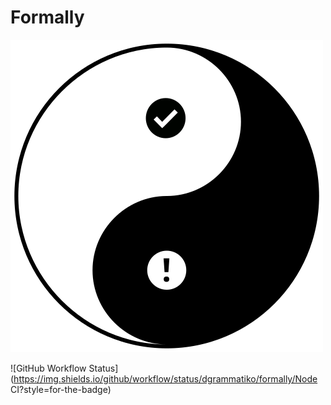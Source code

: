 # Formally

![Formally logo](formally.svg)

![GitHub Workflow Status](https://img.shields.io/github/workflow/status/dgrammatiko/formally/Node CI?style=for-the-badge)

